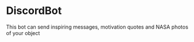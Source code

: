 # DiscordBot
This bot can send inspiring messages, motivation quotes and NASA photos of your object
